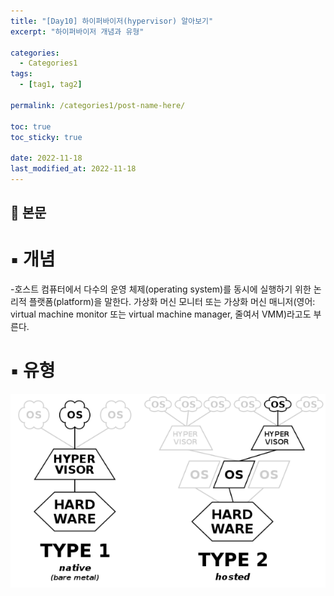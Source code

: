 ```yaml
---
title: "[Day10] 하이퍼바이저(hypervisor) 알아보기"
excerpt: "하이퍼바이저 개념과 유형"

categories:
  - Categories1
tags:
  - [tag1, tag2]

permalink: /categories1/post-name-here/

toc: true
toc_sticky: true

date: 2022-11-18
last_modified_at: 2022-11-18
---
```


## 🦥 본문

# ▪ 개념
   -호스트 컴퓨터에서 다수의 운영 체제(operating system)를 동시에 실행하기 위한 논리적 플랫폼(platform)을 말한다. 가상화 머신 모니터 또는 가상화 머신 매니저(영어: virtual machine monitor 또는 virtual machine manager, 줄여서 VMM)라고도 부른다.

# ▪ 유형
  <img src="./img/hyper.png">
  
